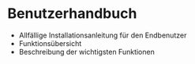 # Benutzerhandbuch

* Allfällige Installationsanleitung für den Endbenutzer
* Funktionsübersicht
* Beschreibung der wichtigsten Funktionen